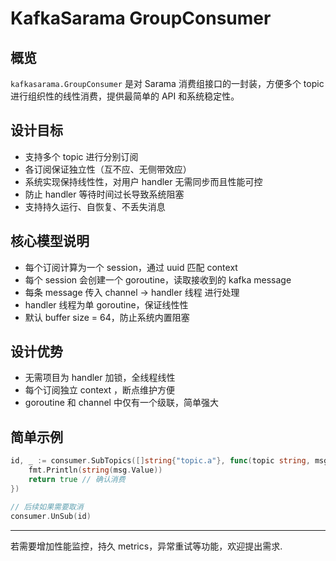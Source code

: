 # KafkaSarama GroupConsumer

## 概览

`kafkasarama.GroupConsumer` 是对 Sarama 消费组接口的一封装，方便多个 topic 进行组织性的线性消费，提供最简单的 API 和系统稳定性。

## 设计目标

- 支持多个 topic 进行分别订阅
- 各订阅保证独立性（互不应、无侧带效应）
- 系统实现保持线性性，对用户 handler 无需同步而且性能可控
- 防止 handler 等待时间过长导致系统阻塞
- 支持持久运行、自恢复、不丢失消息

## 核心模型说明

- 每个订阅计算为一个 session，通过 uuid 匹配 context
- 每个 session 会创建一个 goroutine，读取接收到的 kafka message
- 每条 message 传入 channel -> handler 线程 进行处理
- handler 线程为单 goroutine，保证线性性
- 默认 buffer size = 64，防止系统内置阻塞

## 设计优势

- 无需项目为 handler 加锁，全线程线性
- 每个订阅独立 context ，断点维护方便
- goroutine 和 channel 中仅有一个级联，简单强大


## 简单示例

```go
id, _ := consumer.SubTopics([]string{"topic.a"}, func(topic string, msg *sarama.ConsumerMessage) bool {
    fmt.Println(string(msg.Value))
    return true // 确认消费
})

// 后续如果需要取消
consumer.UnSub(id)
```

---

若需要增加性能监控，持久 metrics，异常重试等功能，欢迎提出需求.

